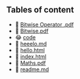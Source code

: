 ## Tables of content
- 🤣 [Bitwise Operator .pdf](./Bitwise%20Operator%20.pdf)
- 🤣 [Bitwise.pdf](./Bitwise.pdf)
- 😂 [code](./code)
- 🤣 [heeelo.md](./heeelo.md)
- 🤣 [hello.html](./hello.html)
- 🤣 [index.html](./index.html)
- 🤣 [Maths.pdf](./Maths.pdf)
- 🤣 [readme.md](./readme.md)
